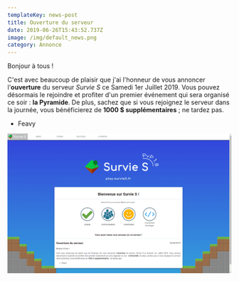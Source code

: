 ```yaml
---
templateKey: news-post
title: Ouverture du serveur
date: 2019-06-26T15:43:52.737Z
image: /img/default_news.png
category: Annonce
---
```

Bonjour à tous !

C'est avec beaucoup de plaisir que j'ai l'honneur de vous annoncer l'**ouverture** du serveur _Survie S_ ce Samedi 1er Juillet 2019.  Vous pouvez désormais le rejoindre et profiter d'un premier événement qui sera organisé ce soir : **la Pyramide**. De plus, sachez que si vous rejoignez le serveur dans la journée, vous bénéficierez de **1000 $ supplémentaires** ; ne tardez pas.

* Feavy

![look](../../images/look.png)